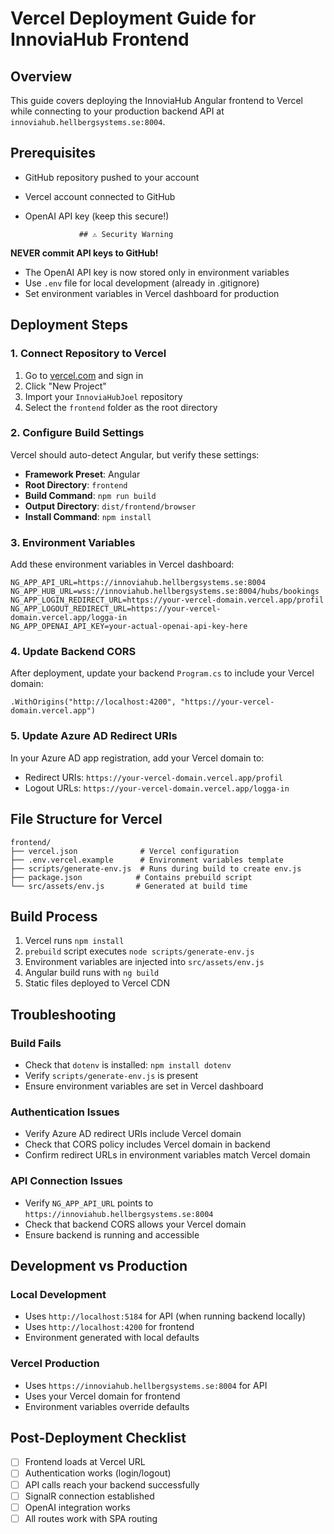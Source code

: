 # Vercel Deployment Guide for InnoviaHub Frontend

## Overview

This guide covers deploying the InnoviaHub Angular frontend to Vercel while connecting to your production backend API at `innoviahub.hellbergsystems.se:8004`.

## Prerequisites

- GitHub repository pushed to your account
- Vercel account connected to GitHub
- OpenAI API key (keep this secure!)

                  ## ⚠️ Security Warning

**NEVER commit API keys to GitHub!**

- The OpenAI API key is now stored only in environment variables
- Use `.env` file for local development (already in .gitignore)
- Set environment variables in Vercel dashboard for production

## Deployment Steps

### 1. Connect Repository to Vercel

1. Go to [vercel.com](https://vercel.com) and sign in
2. Click "New Project"
3. Import your `InnoviaHubJoel` repository
4. Select the `frontend` folder as the root directory

### 2. Configure Build Settings

Vercel should auto-detect Angular, but verify these settings:

- **Framework Preset**: Angular
- **Root Directory**: `frontend`
- **Build Command**: `npm run build`
- **Output Directory**: `dist/frontend/browser`
- **Install Command**: `npm install`

### 3. Environment Variables

Add these environment variables in Vercel dashboard:

    NG_APP_API_URL=https://innoviahub.hellbergsystems.se:8004
    NG_APP_HUB_URL=wss://innoviahub.hellbergsystems.se:8004/hubs/bookings
    NG_APP_LOGIN_REDIRECT_URL=https://your-vercel-domain.vercel.app/profil
    NG_APP_LOGOUT_REDIRECT_URL=https://your-vercel-domain.vercel.app/logga-in
    NG_APP_OPENAI_API_KEY=your-actual-openai-api-key-here

### 4. Update Backend CORS

After deployment, update your backend `Program.cs` to include your Vercel domain:

    .WithOrigins("http://localhost:4200", "https://your-vercel-domain.vercel.app")

### 5. Update Azure AD Redirect URIs

In your Azure AD app registration, add your Vercel domain to:

- Redirect URIs: `https://your-vercel-domain.vercel.app/profil`
- Logout URLs: `https://your-vercel-domain.vercel.app/logga-in`

## File Structure for Vercel

    frontend/
    ├── vercel.json              # Vercel configuration
    ├── .env.vercel.example      # Environment variables template
    ├── scripts/generate-env.js  # Runs during build to create env.js
    ├── package.json            # Contains prebuild script
    └── src/assets/env.js       # Generated at build time

## Build Process

1. Vercel runs `npm install`
2. `prebuild` script executes `node scripts/generate-env.js`
3. Environment variables are injected into `src/assets/env.js`
4. Angular build runs with `ng build`
5. Static files deployed to Vercel CDN

## Troubleshooting

### Build Fails

- Check that `dotenv` is installed: `npm install dotenv`
- Verify `scripts/generate-env.js` is present
- Ensure environment variables are set in Vercel dashboard

### Authentication Issues

- Verify Azure AD redirect URIs include Vercel domain
- Check that CORS policy includes Vercel domain in backend
- Confirm redirect URLs in environment variables match Vercel domain

### API Connection Issues

- Verify `NG_APP_API_URL` points to `https://innoviahub.hellbergsystems.se:8004`
- Check that backend CORS allows your Vercel domain
- Ensure backend is running and accessible

## Development vs Production

### Local Development

- Uses `http://localhost:5184` for API (when running backend locally)
- Uses `http://localhost:4200` for frontend
- Environment generated with local defaults

### Vercel Production

- Uses `https://innoviahub.hellbergsystems.se:8004` for API
- Uses your Vercel domain for frontend
- Environment variables override defaults

## Post-Deployment Checklist

- [ ] Frontend loads at Vercel URL
- [ ] Authentication works (login/logout)
- [ ] API calls reach your backend successfully
- [ ] SignalR connection established
- [ ] OpenAI integration works
- [ ] All routes work with SPA routing
